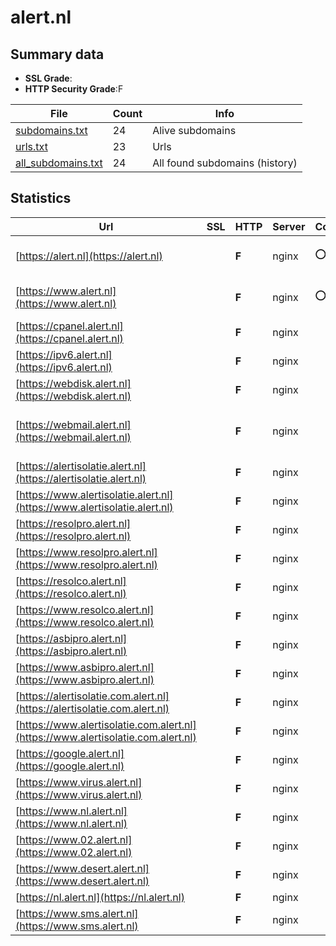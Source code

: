 

# alert.nl
## Summary data


 - **SSL Grade**:
 - **HTTP Security Grade**:F


| File       | Count | Info |
|------------|-------|------|
|[subdomains.txt](/data/alert.nl/subdomains.txt)|24|Alive subdomains|
|[urls.txt](/data/alert.nl/urls.txt)|23|Urls|
|[all_subdomains.txt](/data/alert.nl/all_subdomains.txt)|24|All found subdomains (history)|


## Statistics


| Url | SSL | HTTP | Server | Cookie | HSTS | CORS | CTO | CSP | XFO | XXP | RP |FP| Tech |Title |
|--------|-------|-------|------|------|------|------|------|------|------|------|------|------|------|------|
|[https://alert.nl](https://alert.nl)| | **F**|nginx|:o: | | | | | | | :white_check_mark: | |Nginx Plesk|301 Moved Perman...|
|[https://www.alert.nl](https://www.alert.nl)| | **F**|nginx|:o: | | | | | | | :white_check_mark: | |Nginx Plesk|301 Moved Perman...|
|[https://cpanel.alert.nl](https://cpanel.alert.nl)| | **F**|nginx| | | | | | | | :white_check_mark: | |Nginx||
|[https://ipv6.alert.nl](https://ipv6.alert.nl)| | **F**|nginx| | | | | | | | :white_check_mark: | |Nginx||
|[https://webdisk.alert.nl](https://webdisk.alert.nl)| | **F**|nginx| | | | | | | | :white_check_mark: | |Nginx||
|[https://webmail.alert.nl](https://webmail.alert.nl)| | **F**|nginx| | | | | | | | :white_check_mark: | |Bootstrap Nginx PHP:8.2.15 RoundCube|Roundcube Webmai...|
|[https://alertisolatie.alert.nl](https://alertisolatie.alert.nl)| | **F**|nginx| | | | | | | | :white_check_mark: | |Nginx||
|[https://www.alertisolatie.alert.nl](https://www.alertisolatie.alert.nl)| | **F**|nginx| | | | | | | | :white_check_mark: | |Nginx||
|[https://resolpro.alert.nl](https://resolpro.alert.nl)| | **F**|nginx| | | | | | | | :white_check_mark: | |Nginx||
|[https://www.resolpro.alert.nl](https://www.resolpro.alert.nl)| | **F**|nginx| | | | | | | | :white_check_mark: | |Nginx||
|[https://resolco.alert.nl](https://resolco.alert.nl)| | **F**|nginx| | | | | | | | :white_check_mark: | |Nginx||
|[https://www.resolco.alert.nl](https://www.resolco.alert.nl)| | **F**|nginx| | | | | | | | :white_check_mark: | |Nginx||
|[https://asbipro.alert.nl](https://asbipro.alert.nl)| | **F**|nginx| | | | | | | | :white_check_mark: | |Nginx||
|[https://www.asbipro.alert.nl](https://www.asbipro.alert.nl)| | **F**|nginx| | | | | | | | :white_check_mark: | |Nginx||
|[https://alertisolatie.com.alert.nl](https://alertisolatie.com.alert.nl)| | **F**|nginx| | | | | | | | :white_check_mark: | |Nginx||
|[https://www.alertisolatie.com.alert.nl](https://www.alertisolatie.com.alert.nl)| | **F**|nginx| | | | | | | | :white_check_mark: | |Nginx||
|[https://google.alert.nl](https://google.alert.nl)| | **F**|nginx| | | | | | | | :white_check_mark: | |Nginx||
|[https://www.virus.alert.nl](https://www.virus.alert.nl)| | **F**|nginx| | | | | | | | :white_check_mark: | |Nginx||
|[https://www.nl.alert.nl](https://www.nl.alert.nl)| | **F**|nginx| | | | | | | | :white_check_mark: | |Nginx||
|[https://www.02.alert.nl](https://www.02.alert.nl)| | **F**|nginx| | | | | | | | :white_check_mark: | |Nginx||
|[https://www.desert.alert.nl](https://www.desert.alert.nl)| | **F**|nginx| | | | | | | | :white_check_mark: | |Nginx||
|[https://nl.alert.nl](https://nl.alert.nl)| | **F**|nginx| | | | | | | | :white_check_mark: | |Nginx||
|[https://www.sms.alert.nl](https://www.sms.alert.nl)| | **F**|nginx| | | | | | | | :white_check_mark: | |Nginx||

